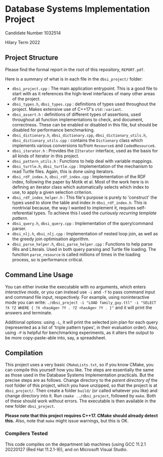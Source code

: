 # Database Systems Implementation Project

Candidate Number 1032514

Hilary Term 2022

## Project Structure

Please find the formal report in the root of this repository, `REPORT.pdf`.

Here is a summary of what is in each file in the `dbsi_project/` folder:
- `dbsi_project.cpp` : The main application entrypoint. This is a good file to start with as it references the high-level interfaces of many other areas of the project.
- `dbsi_types.h`, `dbsi_types.cpp` : definitions of types used throughout the project. Makes extensive use of C++17's `std::variant`.
- `dbsi_assert.h` : definitions of different types of assertions, used throughout all function implementations to check, and document, correctness. These can be enabled or disabled in this file, but should be disabled for performance benchmarking.
- `dbsi_dictionary.h`, `dbsi_dictionary.cpp`, `dbsi_dictionary_utils.h`, `dbsi_dictionary_utils.cpp` : contains the `Dictionary` class which implements various conversions to/from `Resource`s and `CodedResource`s.
- `dbsi_iterator.h` : Provides the `IIterator` interface, used as the basis for all kinds of iterator in this project.
- `dbsi_pattern_utils.h` : Functions to help deal with variable mappings.
- `dbsi_turtle.h`, `dbsi_turtle.cpp` : Implementation of the mechanism to read Turtle files. Again, this is done using iterators.
- `dbsi_rdf_index.h`, `dbsi_rdf_index.cpp` : Implementation of the RDF index, following the paper by Motik et al. Most of the work here is in defining an iterator class which automatically selects which index to use, to apply a given selection criterion.
- `dbsi_rdf_index_helper.h` : This file's purpose is purely to 'construct' the types used to store the table and index in `dbsi_rdf_index.h`. This is nontrivial because, the way I wanted to implement it, requires self-referential types. To achieve this I used the _curiously recurring template pattern_.
- `dbsi_query.h`, `dbsi_query.cpp` : Implementation of the query/command parser.
- `dbsi_nlj.h`, `dbsi_nlj.cpp` : Implementation of nested loop join, as well as the greedy join optimisation algorithm.
- `dbsi_parse_helper.h`, `dbsi_parse_helper.cpp` : Functions to help parse IRIs and Literals. Used in both query parsing and Turtle file loading. The function `parse_resource` is called millions of times in the loading process, so is performance critical.

## Command Line Usage

You can either invoke the executable with no arguments, which enters _interactive mode_, or you can instead use `-i` and `-f` to pass command input and command file input, respectively.
For example, using noninteractive mode you can write:
```./dbsi_project -i "LOAD family_guy.ttl" -i "SELECT ?X ?Z WHERE { ?X <hasAge> ?Y . ?Z <hasAge> ?Y . }"```
and it will print the answers and terminate.

Additional options: using `-L`, it will print the selected join plan for each query (represented as a list of 'triple pattern types', in their evaluation order).
Also, using `-P` is helpful for benchmarking experiments, as it alters the output to be more copy-paste-able into, say, a spreadsheet.

## Compilation

This project uses a very basic `CMakeLists.txt`, so if you know CMake, you can compile this yourself how you like.
The steps are essentially the same as those used in the Database Systems Implementation practicals.
But the precise steps are as follows.
Change directory to the *parent directory of* the root folder of this project, which you have unzipped, so that the project is at `dbsi_project/`.
Then create a folder `build/` (or called whatever you like) and change directory into it.
Run `cmake ../dbsi_project`, followed by `make`.
Both of these should work without errors.
The executable is then available in the new folder `dbsi_project`.

**Please note that this project requires C++17. CMake should already detect this.**
Also, note that `make` might issue warnings, but this is OK.

### Compilers Tested

This code compiles on the department lab machines (using GCC 11.2.1 20220127 (Red Hat 11.2.1-9)), and on Microsoft Visual Studio.
